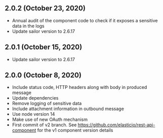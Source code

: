 ## 2.0.2 (October 23, 2020)

* Annual audit of the component code to check if it exposes a sensitive data in the logs
* Update sailor version to 2.6.17

## 2.0.1 (October 15, 2020)

* Update sailor version to 2.6.17

## 2.0.0 (October 8, 2020)

* Include status code, HTTP headers along with body in produced message
* Update dependencies
* Remove logging of sensitive data
* Include attachment information in outbound message
* Use node version 14
* Make use of new OAuth mechanism
* First commit of v2 branch. See https://github.com/elasticio/rest-api-component for the v1 component version details
